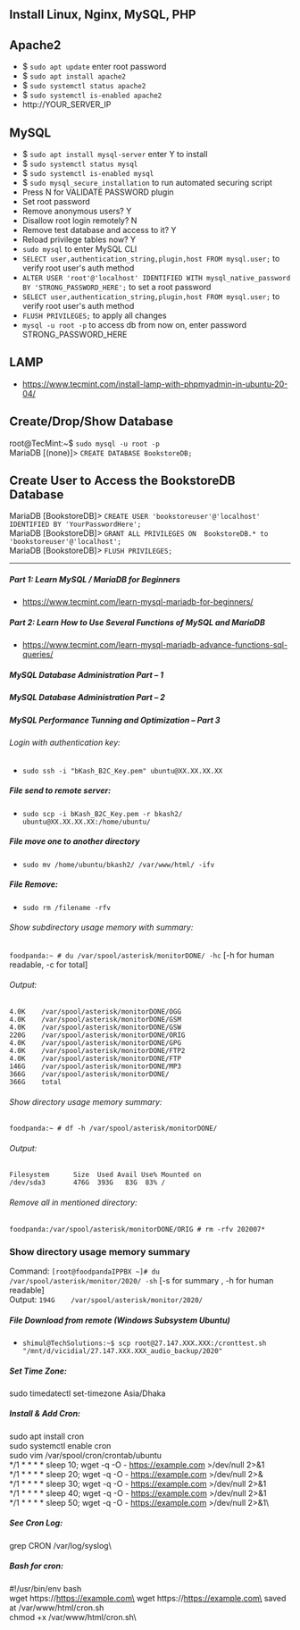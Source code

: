 ## Install Linux, Nginx, MySQL, PHP
## Apache2
- $ `sudo apt update` enter root password
- $ `sudo apt install apache2`
- $ `sudo systemctl status apache2`
- $ `sudo systemctl is-enabled apache2`
- http://YOUR_SERVER_IP


## MySQL
- $ `sudo apt install mysql-server` enter Y to install
- $ `sudo systemctl status mysql`
- $ `sudo systemctl is-enabled mysql`
- $ `sudo mysql_secure_installation` to run automated securing script
- Press N for VALIDATE PASSWORD plugin
- Set root password
- Remove anonymous users? Y
- Disallow root login remotely? N
- Remove test database and access to it? Y
- Reload privilege tables now? Y
- `sudo mysql` to enter MySQL CLI
- `SELECT user,authentication_string,plugin,host FROM mysql.user;` to verify root user's auth method
- `ALTER USER 'root'@'localhost' IDENTIFIED WITH mysql_native_password BY 'STRONG_PASSWORD_HERE';` to set a root password
- `SELECT user,authentication_string,plugin,host FROM mysql.user;` to verify root user's auth method
- `FLUSH PRIVILEGES;` to apply all changes
- `mysql -u root -p` to access db from now on, enter password STRONG_PASSWORD_HERE



## LAMP
- https://www.tecmint.com/install-lamp-with-phpmyadmin-in-ubuntu-20-04/

## Create/Drop/Show Database
root@TecMint:~$ `sudo mysql -u root -p`\
MariaDB [(none)]> `CREATE DATABASE BookstoreDB;`


## Create User to Access the BookstoreDB Database
MariaDB [BookstoreDB]> `CREATE USER 'bookstoreuser'@'localhost' IDENTIFIED BY 'YourPasswordHere';`\
MariaDB [BookstoreDB]> `GRANT ALL PRIVILEGES ON  BookstoreDB.* to 'bookstoreuser'@'localhost';`\
MariaDB [BookstoreDB]> `FLUSH PRIVILEGES;`




-----------------------------
##### Part 1: Learn MySQL / MariaDB for Beginners
- https://www.tecmint.com/learn-mysql-mariadb-for-beginners/

##### Part 2: Learn How to Use Several Functions of MySQL and MariaDB
- https://www.tecmint.com/learn-mysql-mariadb-advance-functions-sql-queries/


##### MySQL Database Administration Part – 1
##### MySQL Database Administration Part – 2
##### MySQL Performance Tunning and Optimization – Part 3


###### Login with authentication key:
- `sudo ssh -i "bKash_B2C_Key.pem" ubuntu@XX.XX.XX.XX`

##### File send to remote server:
- `sudo scp -i bKash_B2C_Key.pem -r bkash2/ ubuntu@XX.XX.XX.XX:/home/ubuntu/`

##### File move one to another directory
- `sudo mv /home/ubuntu/bkash2/ /var/www/html/ -ifv`

##### File Remove:
- `sudo rm /filename -rfv`


###### Show subdirectory usage memory with summary:
`foodpanda:~ # du /var/spool/asterisk/monitorDONE/ -hc` [-h for human readable, -c for total]
###### Output:
`4.0K    /var/spool/asterisk/monitorDONE/OGG`\
`4.0K    /var/spool/asterisk/monitorDONE/GSM`\
`4.0K    /var/spool/asterisk/monitorDONE/GSW`\
`220G    /var/spool/asterisk/monitorDONE/ORIG`\
`4.0K    /var/spool/asterisk/monitorDONE/GPG`\
`4.0K    /var/spool/asterisk/monitorDONE/FTP2`\
`4.0K    /var/spool/asterisk/monitorDONE/FTP`\
`146G    /var/spool/asterisk/monitorDONE/MP3`\
`366G    /var/spool/asterisk/monitorDONE/`\
`366G    total`

###### Show directory usage memory summary:
`foodpanda:~ # df -h /var/spool/asterisk/monitorDONE/`
###### Output:
`Filesystem      Size  Used Avail Use% Mounted on`\
`/dev/sda3       476G  393G   83G  83% /`


###### Remove all in mentioned directory:
`foodpanda:/var/spool/asterisk/monitorDONE/ORIG # rm -rfv 202007*`


### Show directory usage memory summary
Command: `[root@foodpandaIPPBX ~]# du /var/spool/asterisk/monitor/2020/ -sh` [-s for summary , -h for human readable]\
Output: `194G    /var/spool/asterisk/monitor/2020/`


##### File Download from remote (Windows Subsystem Ubuntu)
- `shimul@TechSolutions:~$ scp root@27.147.XXX.XXX:/cronttest.sh "/mnt/d/vicidial/27.147.XXX.XXX_audio_backup/2020"`



##### Set Time Zone:
sudo timedatectl set-timezone Asia/Dhaka

##### Install & Add Cron:
sudo apt install cron\
sudo systemctl enable cron\
sudo vim /var/spool/cron/crontab/ubuntu\
*/1 * * * * sleep 10; wget -q -O - https://example.com >/dev/null 2>&1\
*/1 * * * * sleep 20; wget -q -O - https://example.com >/dev/null 2>&\
*/1 * * * * sleep 30; wget -q -O - https://example.com >/dev/null 2>&1\
*/1 * * * * sleep 40; wget -q -O - https://example.com >/dev/null 2>&1\
*/1 * * * * sleep 50; wget -q -O - https://example.com >/dev/null 2>&1\


##### See Cron Log:
grep CRON /var/log/syslog\

##### Bash for cron:
#!/usr/bin/env bash\
wget https://https://example.com\
wget https://https://example.com\
saved at /var/www/html/cron.sh\
chmod +x /var/www/html/cron.sh\

